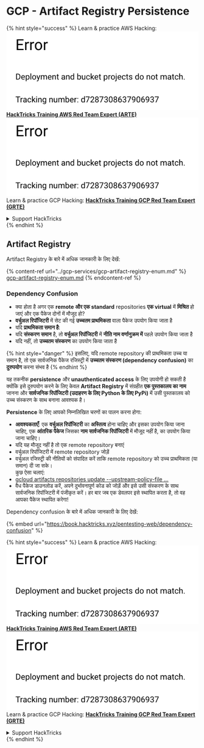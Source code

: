 # GCP - Artifact Registry Persistence

{% hint style="success" %}
Learn & practice AWS Hacking:<img src="../../../.gitbook/assets/image (1) (1).png" alt="" data-size="line">[**HackTricks Training AWS Red Team Expert (ARTE)**](https://training.hacktricks.xyz/courses/arte)<img src="../../../.gitbook/assets/image (1) (1).png" alt="" data-size="line">\
Learn & practice GCP Hacking: <img src="../../../.gitbook/assets/image (2).png" alt="" data-size="line">[**HackTricks Training GCP Red Team Expert (GRTE)**<img src="../../../.gitbook/assets/image (2).png" alt="" data-size="line">](https://training.hacktricks.xyz/courses/grte)

<details>

<summary>Support HackTricks</summary>

* Check the [**subscription plans**](https://github.com/sponsors/carlospolop)!
* **Join the** 💬 [**Discord group**](https://discord.gg/hRep4RUj7f) or the [**telegram group**](https://t.me/peass) or **follow** us on **Twitter** 🐦 [**@hacktricks\_live**](https://twitter.com/hacktricks\_live)**.**
* **Share hacking tricks by submitting PRs to the** [**HackTricks**](https://github.com/carlospolop/hacktricks) and [**HackTricks Cloud**](https://github.com/carlospolop/hacktricks-cloud) github repos.

</details>
{% endhint %}

## Artifact Registry

Artifact Registry के बारे में अधिक जानकारी के लिए देखें:

{% content-ref url="../gcp-services/gcp-artifact-registry-enum.md" %}
[gcp-artifact-registry-enum.md](../gcp-services/gcp-artifact-registry-enum.md)
{% endcontent-ref %}

### Dependency Confusion

* क्या होता है अगर एक **remote और एक standard** repositories **एक virtual** में **मिश्रित** हो जाएं और एक पैकेज दोनों में मौजूद हो?
* **वर्चुअल रिपॉजिटरी** में सेट की गई **उच्चतम प्राथमिकता** वाला पैकेज उपयोग किया जाता है
* यदि **प्राथमिकता समान है**:
* यदि **संस्करण** **समान** है, तो **वर्चुअल रिपॉजिटरी** में **नीति नाम वर्णानुक्रम में** पहले उपयोग किया जाता है
* यदि नहीं, तो **उच्चतम संस्करण** का उपयोग किया जाता है

{% hint style="danger" %}
इसलिए, यदि remote repository की प्राथमिकता उच्च या समान है, तो एक सार्वजनिक पैकेज रजिस्ट्री में **उच्चतम संस्करण (dependency confusion)** का **दुरुपयोग** करना संभव है
{% endhint %}

यह तकनीक **persistence** और **unauthenticated access** के लिए उपयोगी हो सकती है क्योंकि इसे दुरुपयोग करने के लिए केवल **Artifact Registry** में संग्रहीत **एक पुस्तकालय का नाम** जानना और **सार्वजनिक रिपॉजिटरी (उदाहरण के लिए Python के लिए PyPi)** में उसी पुस्तकालय को उच्च संस्करण के साथ बनाना आवश्यक है।

**Persistence** के लिए आपको निम्नलिखित चरणों का पालन करना होगा:

* **आवश्यकताएँ**: एक **वर्चुअल रिपॉजिटरी** का **अस्तित्व** होना चाहिए और इसका उपयोग किया जाना चाहिए, एक **आंतरिक पैकेज** जिसका **नाम** **सार्वजनिक रिपॉजिटरी** में मौजूद नहीं है, का उपयोग किया जाना चाहिए।
* यदि यह मौजूद नहीं है तो एक remote repository बनाएं
* वर्चुअल रिपॉजिटरी में remote repository जोड़ें
* वर्चुअल रजिस्ट्री की नीतियों को संपादित करें ताकि remote repository को उच्च प्राथमिकता (या समान) दी जा सके।\
कुछ ऐसा चलाएं:
* [gcloud artifacts repositories update --upstream-policy-file ...](https://cloud.google.com/sdk/gcloud/reference/artifacts/repositories/update#--upstream-policy-file)
* वैध पैकेज डाउनलोड करें, अपने दुर्भावनापूर्ण कोड को जोड़ें और इसे उसी संस्करण के साथ सार्वजनिक रिपॉजिटरी में पंजीकृत करें। हर बार जब एक डेवलपर इसे स्थापित करता है, तो वह आपका पैकेज स्थापित करेगा!

Dependency confusion के बारे में अधिक जानकारी के लिए देखें:

{% embed url="https://book.hacktricks.xyz/pentesting-web/dependency-confusion" %}

{% hint style="success" %}
Learn & practice AWS Hacking:<img src="../../../.gitbook/assets/image (1) (1).png" alt="" data-size="line">[**HackTricks Training AWS Red Team Expert (ARTE)**](https://training.hacktricks.xyz/courses/arte)<img src="../../../.gitbook/assets/image (1) (1).png" alt="" data-size="line">\
Learn & practice GCP Hacking: <img src="../../../.gitbook/assets/image (2).png" alt="" data-size="line">[**HackTricks Training GCP Red Team Expert (GRTE)**<img src="../../../.gitbook/assets/image (2).png" alt="" data-size="line">](https://training.hacktricks.xyz/courses/grte)

<details>

<summary>Support HackTricks</summary>

* Check the [**subscription plans**](https://github.com/sponsors/carlospolop)!
* **Join the** 💬 [**Discord group**](https://discord.gg/hRep4RUj7f) or the [**telegram group**](https://t.me/peass) or **follow** us on **Twitter** 🐦 [**@hacktricks\_live**](https://twitter.com/hacktricks\_live)**.**
* **Share hacking tricks by submitting PRs to the** [**HackTricks**](https://github.com/carlospolop/hacktricks) and [**HackTricks Cloud**](https://github.com/carlospolop/hacktricks-cloud) github repos.

</details>
{% endhint %}
